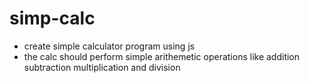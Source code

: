 # simp-calc
 
 - create simple calculator program using js
 - the calc should perform simple arithemetic operations like addition subtraction multiplication and division
 